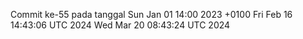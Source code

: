 Commit ke-55 pada tanggal Sun Jan 01 14:00 2023 +0100
Fri Feb 16 14:43:06 UTC 2024
Wed Mar 20 08:43:24 UTC 2024
